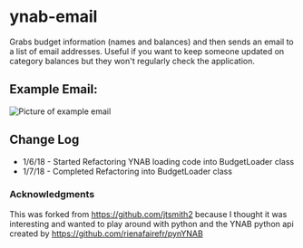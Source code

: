 # ynab-email

Grabs budget information (names and balances) and then sends an email to a list of email addresses.  Useful if you want to keep someone updated on category balances but they won't regularly check the application.

## Example Email:
![Picture of example email](Example_ynab_email.jpg "Example Email")

## Change Log
* 1/6/18 - Started Refactoring YNAB loading code into BudgetLoader class
* 1/7/18 - Completed Refactoring into BudgetLoader class

### Acknowledgments

This was forked from https://github.com/jtsmith2 because I thought it was interesting and wanted to play around with python and the YNAB python api created by https://github.com/rienafairefr/pynYNAB
